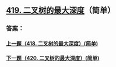 ## [419. 二叉树的最大深度](https://leetcode-cn.com/problems/merge-two-sorted-lists/)（简单）





### 答案：



#### [上一题（418. 二叉树的最大深度）(简单)](https://github.com/sdwwld/leetCode/blob/master/src/main/java/com/wld/java/leetcode/leetCode0418.md)

#### [下一题（420. 二叉树的最大深度）(简单)](https://github.com/sdwwld/leetCode/blob/master/src/main/java/com/wld/java/leetcode/leetCode0420.md)